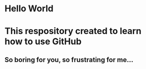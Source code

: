 # Hello World
# This respository created to learn how to use GitHub
## So boring for you, so frustrating for me...